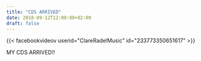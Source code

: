 ```yaml
---
title: "CDS ARRIVED"
date: 2018-09-12T12:00:00+02:00
draft: false
---
```


{{< facebookvideov userid="ClareRadelMusic" id="233773350651617" >}}

MY CDS ARRIVED!!